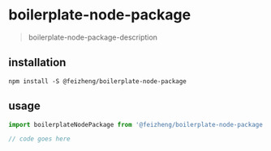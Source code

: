 # boilerplate-node-package
> boilerplate-node-package-description

## installation
```shell
npm install -S @feizheng/boilerplate-node-package
```

## usage
```js
import boilerplateNodePackage from '@feizheng/boilerplate-node-package';

// code goes here
```
